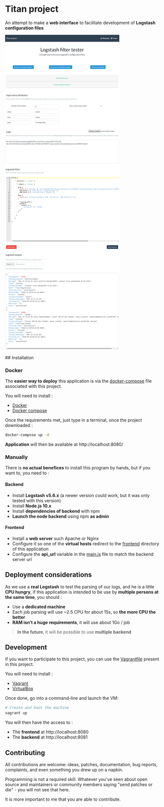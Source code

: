 # Titan project

An attempt to make a **web interface** to facilitate development of **Logstash configuration files**

![Titan project frontend image](doc/titan-project-frontend.png)

## Installation

### Docker

The **easier way to deploy** this application is via the [docker-compose](docker-compose.yml) file associated with this project.

You will need to install :
- [Docker](https://www.docker.com/)
- [Docker compose](https://docs.docker.com/compose/)

Once the requirements met, just type in a terminal, once the project downloaded :

```bash
docker-compose up -d
```

**Application** will then be available at http://localhost:8080/

### Manually

There is **no actual benefices** to install this program by hands, but if you want to, you need to :

#### Backend

- Install **Logstash v5.6.x** (a newer version could work, but it was only tested with this version)
- Install **Node.js 10.x**
- Install **dependencies of backend** with npm
- **Launch the node backend** using npm **as admin**

#### Frontend

- Install a **web server** such Apache or Nginx
- Configure it so one of the **virtual hosts** redirect to the [frontend](frontend) directory of this application
- Configure the **api_url** variable in the [main.js](frontend/js/custom/main.js) file to match the backend server url


## Deployment considerations

As we use a **real Logstash** to test the parsing of our logs, and he is a little **CPU hungry**, if this application is intended to be use by **multiple persons at the same time**, you should :
- Use a **dedicated machine**
- Each job parsing will use ~2.5 CPU for about 15s, so **the more CPU the better**
- **RAM isn't a huge requirements**, it will use about 1Go / job

> **In the future**, it will be possible to use **multiple backend**


## Development

If you want to participate to this project, you can use the [Vagrantfile](Vagrantfile) present in this project.

You will need to install :
- [Vagrant](https://www.vagrantup.com/)
- [VirtualBox](https://www.virtualbox.org/)

Once done, go into a command-line and launch the VM:

```bash
# Create and boot the machine
vagrant up
```

You will then have the access to :
- The **frontend** at http://localhost:8080
- The **backend** at http://localhost:8081

## Contributing

All contributions are welcome: ideas, patches, documentation, bug reports,
complaints, and even something you drew up on a napkin.

Programming is not a required skill. Whatever you've seen about open source and
maintainers or community members  saying "send patches or die" - you will not
see that here.

It is more important to me that you are able to contribute.